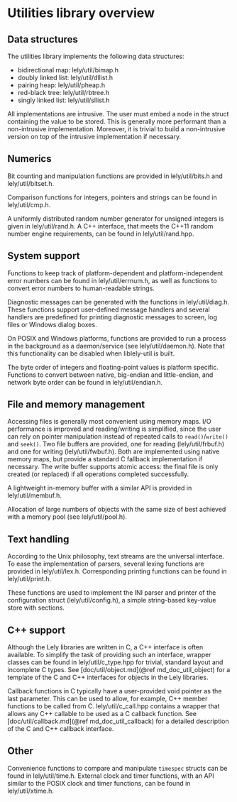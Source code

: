 Utilities library overview
==========================

Data structures
---------------

The utilities library implements the following data structures:
- bidirectional map: lely/util/bimap.h
- doubly linked list: lely/util/dllist.h
- pairing heap: lely/util/pheap.h
- red-black tree: lely/util/rbtree.h
- singly linked list: lely/util/sllist.h

All implementations are intrusive. The user must embed a node in the struct
containing the value to be stored. This is generally more performant than a
non-intrusive implementation. Moreover, it is trivial to build a non-intrusive
version on top of the intrusive implementation if necessary.

Numerics
--------

Bit counting and manipulation functions are provided in lely/util/bits.h and
lely/util/bitset.h.

Comparison functions for integers, pointers and strings can be found in
lely/util/cmp.h.

A uniformly distributed random number generator for unsigned integers is given
in lely/util/rand.h. A C++ interface, that meets the C++11 random number engine
requirements, can be found in lely/util/rand.hpp.

System support
--------------

Functions to keep track of platform-dependent and platform-independent error
numbers can be found in lely/util/errnum.h, as well as functions to convert
error numbers to human-readable strings.

Diagnostic messages can be generated with the functions in lely/util/diag.h.
These functions support user-defined message handlers and several handlers are
predefined for printing diagnostic messages to screen, log files or Windows
dialog boxes.

On POSIX and Windows platforms, functions are provided to run a process in the
background as a daemon/service (see lely/util/daemon.h). Note that this
functionality can be disabled when liblely-util is built.

The byte order of integers and floating-point values is platform specific.
Functions to convert between native, big-endian and little-endian, and network
byte order can be found in lely/util/endian.h.

File and memory management
--------------------------

Accessing files is generally most convenient using memory maps. I/O performance
is improved and reading/writing is simplified, since the user can rely on
pointer manipulation instead of repeated calls to `read()`/`write()` and
`seek()`. Two file buffers are provided, one for reading (lely/util/frbuf.h) and
one for writing (lely/util/fwbuf.h). Both are implemented using native memory
maps, but provide a standard C fallback implementation if necessary. The write
buffer supports atomic access: the final file is only created (or replaced) if
all operations completed successfully.

A lightweight in-memory buffer with a similar API is provided in
lely/util/membuf.h.

Allocation of large numbers of objects with the same size of best achieved with
a memory pool (see lely/util/pool.h).

Text handling
-------------

According to the Unix philosophy, text streams are the universal interface. To
ease the implementation of parsers, several lexing functions are provided in
lely/util/lex.h. Corresponding printing functions can be found in
lely/util/print.h.

These functions are used to implement the INI parser and printer of the
configuration struct (lely/util/config.h), a simple string-based key-value store
with sections.

C++ support
-----------

Although the Lely libraries are written in C, a C++ interface is often
available. To simplify the task of providing such an interface, wrapper classes
can be found in lely/util/c_type.hpp for trivial, standard layout and incomplete
C types. See [doc/util/object.md](@ref md_doc_util_object) for a template of the
C and C++ interfaces for objects in the Lely libraries.

Callback functions in C typically have a user-provided void pointer as the last
parameter. This can be used to allow, for example, C++ member functions to be
called from C. lely/util/c_call.hpp contains a wrapper that allows any C++
callable to be used as a C callback function. See
[doc/util/callback.md](@ref md_doc_util_callback) for a detailed description of
the C and C++ callback interface.

Other
-----

Convenience functions to compare and manipulate `timespec` structs can be found
in lely/util/time.h. External clock and timer functions, with an API similar to
the POSIX clock and timer functions, can be found in lely/util/xtime.h.

